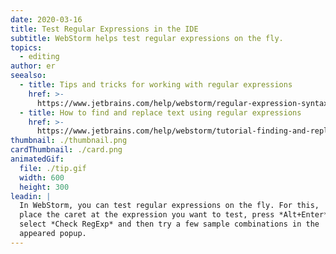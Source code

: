 ```yaml
---
date: 2020-03-16
title: Test Regular Expressions in the IDE
subtitle: WebStorm helps test regular expressions on the fly.
topics:
  - editing
author: er
seealso:
  - title: Tips and tricks for working with regular expressions
    href: >-
      https://www.jetbrains.com/help/webstorm/regular-expression-syntax-reference.html#tips-tricks
  - title: How to find and replace text using regular expressions
    href: >-
      https://www.jetbrains.com/help/webstorm/tutorial-finding-and-replacing-text-using-regular-expressions.html#
thumbnail: ./thumbnail.png
cardThumbnail: ./card.png
animatedGif:
  file: ./tip.gif
  width: 600
  height: 300
leadin: |
  In WebStorm, you can test regular expressions on the fly. For this, 
  place the caret at the expression you want to test, press *Alt+Enter*, 
  select *Check RegExp* and then try a few sample combinations in the 
  appeared popup.
---
```


